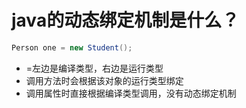 # java的动态绑定机制是什么？

```java
Person one = new Student();
```
- =左边是编译类型，右边是运行类型
- 调用方法时会根据该对象的运行类型绑定
- 调用属性时直接根据编译类型调用，没有动态绑定机制